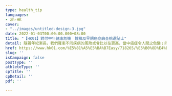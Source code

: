 ```yaml
---
type: health_tip
languages:
- zh-HK
cover:
- "../images/untitled-design-3.jpg"
date: 2022-01-03T00:00:00.000+08:00
title: "【HK01】對付中年健康危機　體檢及早期癌症篩查挑選貼士"
detail: 隨著年紀漸長，我們罹患不同疾病的風險或會比以往更高，當中癌症令人聞之色變；同時，大家都開始關注體檢套餐的項目或談論哪一家體檢中心較好。
href: https://www.hk01.com/%E5%81%A5%E5%BA%B7Easy/718265/%E5%B0%8D%E4%BB%98%E4%B8%AD%E5%B9%B4%E5%81%A5%E5%BA%B7%E5%8D%B1%E6%A9%9F-%E9%AB%94%E6%AA%A2%E5%8F%8A%E6%97%A9%E6%9C%9F%E7%99%8C%E7%97%87%E7%AF%A9%E6%9F%A5%E6%8C%91%E9%81%B8%E8%B2%BC%E5%A3%AB
slug: ''
isCampaign: false
postType: ''
athleteType: ''
cpTitle: ''
cpDetail: ''
pdf: ''

---
```

